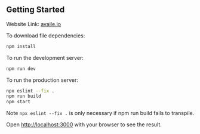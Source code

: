 ## Getting Started

Website Link: [availe.io](https://availe.io)

To download file dependencies:
```bash
npm install
```

To run the development server:

```bash
npm run dev
```

To run the production server:

```bash
npx eslint --fix .
npm run build
npm start
```

Note ```npx eslint --fix .``` is only necessary if npm run build fails to transpile.  

Open [http://localhost:3000](http://localhost:3000) with your browser to see the result.
